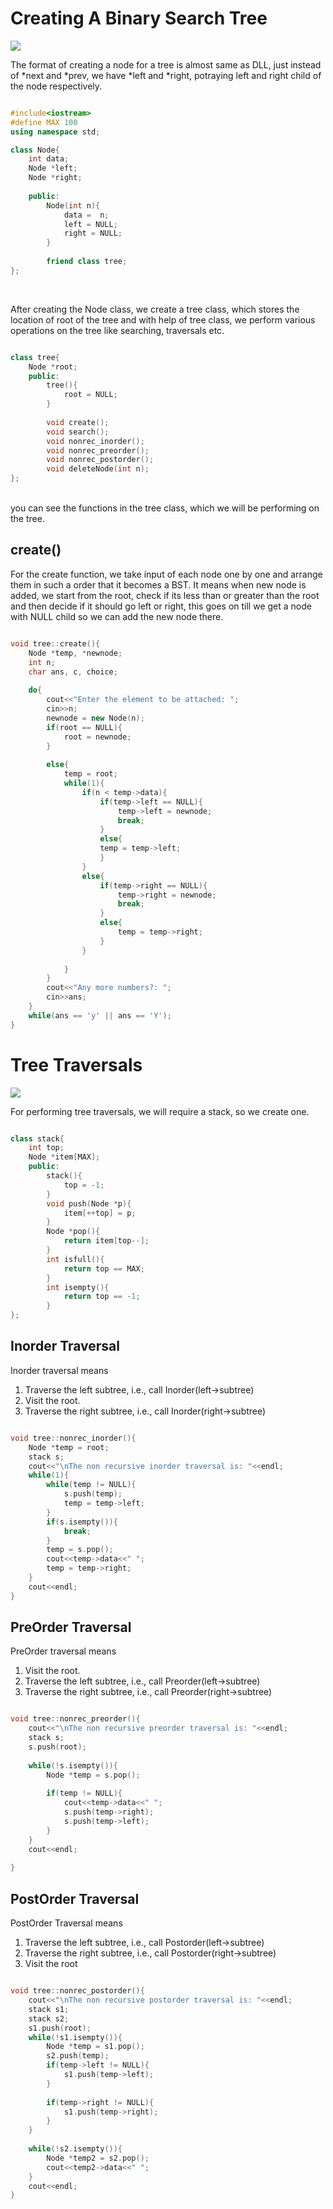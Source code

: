 # Creating A Binary Search Tree
![](https://github.com/Ishaan453/DSA/blob/main/Images/searchBinarySearchTree.png)<br>

The format of creating a node for a tree is almost same as DLL, just instead of *next and *prev, we have *left and *right, potraying left and right child of the node respectively.<br>
```cpp

#include<iostream>
#define MAX 100
using namespace std;

class Node{
	int data;
	Node *left;
	Node *right;
	
	public:
		Node(int n){
			data =  n;
			left = NULL;
			right = NULL;
		}
		
		friend class tree;
};

```
<br>

After creating the Node class, we create a tree class, which stores the location of root of the tree and with help of tree class, we perform various operations on the tree like searching, traversals etc.
```cpp

class tree{
	Node *root;
	public:
		tree(){
			root = NULL;
		}
		
		void create();
		void search();
		void nonrec_inorder();
		void nonrec_preorder();
		void nonrec_postorder();
		void deleteNode(int n);
};

```
<br>
you can see the functions in the tree class, which we will be performing on the tree.

## create()
For the create function, we take input of each node one by one and arrange them in such a order that it becomes a BST. It means when new node is added, we start from the root, check if its less than or greater than the root and then decide if it should go left or right, this goes on till we get a node with NULL child so we can add the new node there.
```cpp

void tree::create(){
	Node *temp, *newnode;
	int n;
	char ans, c, choice;
	
	do{
		cout<<"Enter the element to be attached: ";
		cin>>n;
		newnode = new Node(n);
		if(root == NULL){
			root = newnode;
		}
		
		else{
			temp = root;
			while(1){
				if(n < temp->data){
					if(temp->left == NULL){
						temp->left = newnode;
						break;
					}
					else{
					temp = temp->left;
					}
				}
				else{
					if(temp->right == NULL){
						temp->right = newnode;
						break;
					}
					else{
						temp = temp->right;
					}
				}
				
			}
		}
		cout<<"Any more numbers?: ";
		cin>>ans;
	}
	while(ans == 'y' || ans == 'Y');
}

```
# Tree Traversals
![](https://github.com/Ishaan453/DSA/blob/main/Images/tree_traversal.png)<br>

For performing tree traversals, we will require a stack, so we create one.
```cpp

class stack{
	int top;
	Node *item[MAX];
	public:
		stack(){
			top = -1;
		}
		void push(Node *p){
			item[++top] = p;
		}
		Node *pop(){
			return item[top--];	
		}
		int isfull(){
			return top == MAX;
		}
		int isempty(){
			return top == -1;
		}
};

```

## Inorder Traversal
Inorder traversal means<br>
1)  Traverse the left subtree, i.e., call Inorder(left->subtree)<br>
2)  Visit the root.<br>
3)  Traverse the right subtree, i.e., call Inorder(right->subtree)<br>

```cpp

void tree::nonrec_inorder(){
	Node *temp = root;
	stack s;
	cout<<"\nThe non recursive inorder traversal is: "<<endl;
	while(1){
		while(temp != NULL){
			s.push(temp);
			temp = temp->left;
		}
		if(s.isempty()){
			break;
		}
		temp = s.pop();
		cout<<temp->data<<" ";
		temp = temp->right;
	}
	cout<<endl;
}

```

## PreOrder Traversal
PreOrder traversal means<br>
1)  Visit the root.<br>
2)  Traverse the left subtree, i.e., call Preorder(left->subtree)<br>
3)  Traverse the right subtree, i.e., call Preorder(right->subtree)<br>

```cpp

void tree::nonrec_preorder(){
	cout<<"\nThe non recursive preorder traversal is: "<<endl;
	stack s;
	s.push(root);
	
	while(!s.isempty()){
		Node *temp = s.pop();
		
		if(temp != NULL){
			cout<<temp->data<<" ";
			s.push(temp->right);
			s.push(temp->left);
		}
	}
	cout<<endl;
	
}

```

## PostOrder Traversal
PostOrder Traversal means<br>
1)  Traverse the left subtree, i.e., call Postorder(left->subtree)<br>
2)  Traverse the right subtree, i.e., call Postorder(right->subtree)<br>
3)  Visit the root<br>

```cpp

void tree::nonrec_postorder(){
	cout<<"\nThe non recursive postorder traversal is: "<<endl;
	stack s1;
	stack s2;
	s1.push(root);
	while(!s1.isempty()){
		Node *temp = s1.pop();
		s2.push(temp);
		if(temp->left != NULL){
			s1.push(temp->left);
		}
		
		if(temp->right != NULL){
			s1.push(temp->right);
		}
	}
	
	while(!s2.isempty()){
		Node *temp2 = s2.pop();
		cout<<temp2->data<<" ";
	}
	cout<<endl;
}

```
